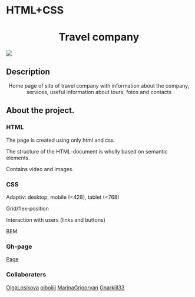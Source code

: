 # HTML+CSS
<h1 align="center">Travel company</h1>
  
<img src="https://github.com/eeromanova/week10_11/raw/main/assets/images/pero_travel1.png">

## Description

<p align="center">Home page of site of travel company with information about the company, services, useful information about tours, fotos and contacts</p>


## About the project.

### HTML

<p>The page is created using only html and css.</p>
<p>The structure of the HTML-document is wholly based on semantic elements.</p>
<p>Contains video and images.</p>

### CSS

<p>Adaptiv: desktop, mobile (<428), tablet (<768)</p>
<p>Grid/flex-position</p>
<p>Interaction with users (links and buttons)</p>
<p>BEM</p>

### Gh-page

<a href="https://eeromanova.github.io/week10_11/">Page</a>

### Collaboraters

<a href="https://github.com/OlgaLosikova">OlgaLosikova</a>
<a href="https://github.com/oiboiiii">oiboiiii</a>
<a href="https://github.com/lobkisira">MarinaGrigoryan</a>
<a href="https://github.com/Gnarkill33">Gnarkill33</a>





